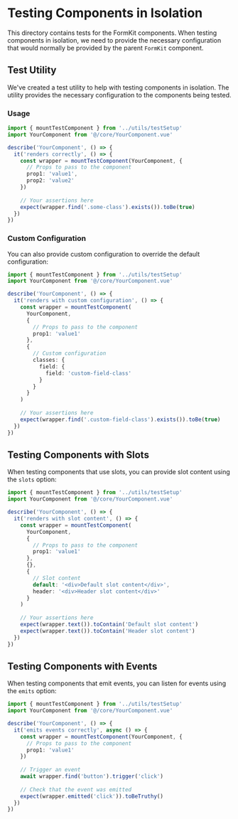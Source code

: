 # Testing Components in Isolation

This directory contains tests for the FormKit components. When testing components in isolation, we need to provide the necessary configuration that would normally be provided by the parent `FormKit` component.

## Test Utility

We've created a test utility to help with testing components in isolation. The utility provides the necessary configuration to the components being tested.

### Usage

```typescript
import { mountTestComponent } from '../utils/testSetup'
import YourComponent from '@/core/YourComponent.vue'

describe('YourComponent', () => {
  it('renders correctly', () => {
    const wrapper = mountTestComponent(YourComponent, {
      // Props to pass to the component
      prop1: 'value1',
      prop2: 'value2'
    })
    
    // Your assertions here
    expect(wrapper.find('.some-class').exists()).toBe(true)
  })
})
```

### Custom Configuration

You can also provide custom configuration to override the default configuration:

```typescript
import { mountTestComponent } from '../utils/testSetup'
import YourComponent from '@/core/YourComponent.vue'

describe('YourComponent', () => {
  it('renders with custom configuration', () => {
    const wrapper = mountTestComponent(
      YourComponent,
      {
        // Props to pass to the component
        prop1: 'value1'
      },
      {
        // Custom configuration
        classes: {
          field: {
            field: 'custom-field-class'
          }
        }
      }
    )
    
    // Your assertions here
    expect(wrapper.find('.custom-field-class').exists()).toBe(true)
  })
})
```

## Testing Components with Slots

When testing components that use slots, you can provide slot content using the `slots` option:

```typescript
import { mountTestComponent } from '../utils/testSetup'
import YourComponent from '@/core/YourComponent.vue'

describe('YourComponent', () => {
  it('renders with slot content', () => {
    const wrapper = mountTestComponent(
      YourComponent,
      {
        // Props to pass to the component
        prop1: 'value1'
      },
      {},
      {
        // Slot content
        default: '<div>Default slot content</div>',
        header: '<div>Header slot content</div>'
      }
    )
    
    // Your assertions here
    expect(wrapper.text()).toContain('Default slot content')
    expect(wrapper.text()).toContain('Header slot content')
  })
})
```

## Testing Components with Events

When testing components that emit events, you can listen for events using the `emits` option:

```typescript
import { mountTestComponent } from '../utils/testSetup'
import YourComponent from '@/core/YourComponent.vue'

describe('YourComponent', () => {
  it('emits events correctly', async () => {
    const wrapper = mountTestComponent(YourComponent, {
      // Props to pass to the component
      prop1: 'value1'
    })
    
    // Trigger an event
    await wrapper.find('button').trigger('click')
    
    // Check that the event was emitted
    expect(wrapper.emitted('click')).toBeTruthy()
  })
}) 
